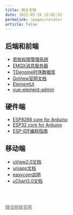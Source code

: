 ```yaml
---
title: 相关文档
date: 2022-03-18 15:02:52
permalink: /pages/relate/
article: false
---
```


## 后端和前端
* <a href="http://doc.ruoyi.vip/ruoyi-vue" target="_blank" rel="nofollow">若依权限管理系统</a>
* <a href="https://www.emqx.io/docs/zh/v4.4/" target="_blank" rel="nofollow">EMQX消息服务器</a>
* <a href="https://www.taosdata.com/?zh" target="_blank" rel="nofollow">TDengine时序数据库</a>
* <a href="https://www.mtruning.club/guide/start/" target="_blank" rel="nofollow">GoView官网文档</a>
* <a href="https://element.eleme.io/#/zh-CN" target="_blank" rel="nofollow">ElementUI</a>
* <a href="https://panjiachen.github.io/vue-element-admin-site/zh/" target="_blank" rel="nofollow">vue-element-admin</a>


## 硬件端
* <a href="https://github.com/esp8266/Arduino" target="_blank" rel="nofollow">ESP8266 core for Arduino</a>
* <a href="https://docs.espressif.com/projects/arduino-esp32" target="_blank" rel="nofollow">ESP32 core for Arduino</a>
* <a href="https://docs.espressif.com/projects/esp-idf/zh_CN/latest/esp32/" target="_blank" rel="nofollow">ESP-IDF编程指南</a>



## 移动端
* <a href="https://www.uviewui.com/components/intro.html" target="_blank" rel="nofollow">uView2.0文档</a>
* <a href="https://uniapp.dcloud.io/tutorial/" target="_blank" rel="nofollow">uniapp文档</a>
* <a href="https://uniapp.dcloud.io/component/#easycom%E7%BB%84%E4%BB%B6%E8%A7%84%E8%8C%83" target="_blank" rel="nofollow">easycom说明</a>
* <a href="https://www.ucharts.cn/v2/#/guide/index" target="_blank" rel="nofollow">uChart2.0文档</a>

<br /><br />

<a href="https://fastbee.cn/" style="color:#666;">蜂信物联官网</a>
